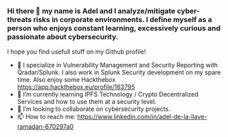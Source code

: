 ### Hi there 👋 my name is Adel and I analyze/mitigate cyber-threats risks in corporate environments. I define myself as a person who enjoys constant learning, excessively curious and passionate about cybersecurity.

I hope you find usefull stuff on my Github profile!


- 🔭 I specialize in Vulnerability Management and Security Reporting with Qradar/Splunk. I also work in Splunk Security development on my spare time. Also enjoy some Hackthebox https://app.hackthebox.eu/profile/163795
- 🌱 I’m currently learning IPFS Technology / Crypto Decentralized Services and how to use them at a security level.
- 👯 I’m looking to collaborate on cybersecurity projects.
- 📫 How to reach me: https://www.linkedin.com/in/adel-de-la-llave-ramadan-670297a0
